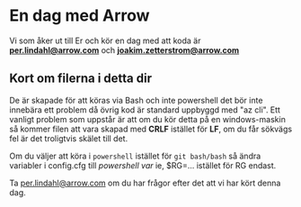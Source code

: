 En dag med Arrow
================
Vi som åker ut till Er och kör en dag med att koda är **per.lindahl@arrow.com** och **joakim.zetterstrom@arrow.com**

Kort om filerna i detta dir
----------------------------
De är skapade för att köras via Bash och inte powershell det bör inte innebära ett problem då övrig kod är standard uppbyggd med "az cli". Ett vanligt problem som uppstår är att om du kör detta på en windows-maskin så kommer filen att vara skapad med **CRLF** istället för **LF**, om du får sökvägs fel är det troligtvis skälet till det.

Om du väljer att köra i `powershell` istället för `git bash/bash` så ändra variabler i config.cfg till _powershell var_ ie, $RG=... istället för RG endast.

Ta
per.lindahl@arrow.com om du har frågor efter det att vi har kört denna dag.
